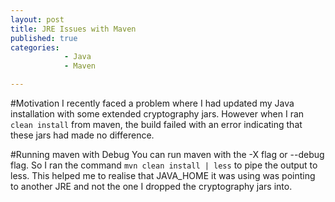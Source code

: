 ```yaml
---
layout: post
title: JRE Issues with Maven
published: true
categories: 
            - Java
            - Maven

---
```


#Motivation
I recently faced a problem where I had updated my Java installation with some extended cryptography jars. However when I ran
`clean install` from maven, the build failed with an error indicating that these jars had made no difference.

#Running maven with Debug
You can run maven with the -X flag or --debug flag.
So I ran the command `mvn clean install | less` to pipe the output to less. This helped me to realise that JAVA_HOME it was using was pointing to another JRE and not the one I dropped the cryptography jars into.

